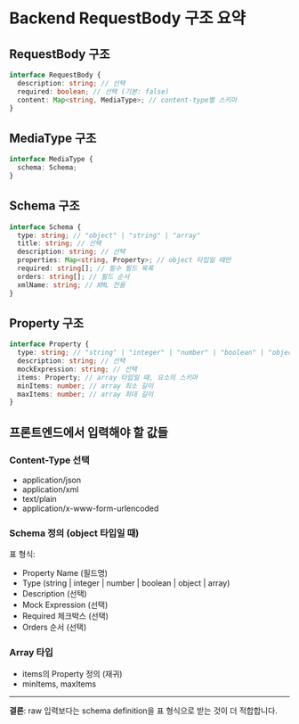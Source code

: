 # Backend RequestBody 구조 요약

## RequestBody 구조

```typescript
interface RequestBody {
  description: string; // 선택
  required: boolean; // 선택 (기본: false)
  content: Map<string, MediaType>; // content-type별 스키마
}
```

## MediaType 구조

```typescript
interface MediaType {
  schema: Schema;
}
```

## Schema 구조

```typescript
interface Schema {
  type: string; // "object" | "string" | "array"
  title: string; // 선택
  description: string; // 선택
  properties: Map<string, Property>; // object 타입일 때만
  required: string[]; // 필수 필드 목록
  orders: string[]; // 필드 순서
  xmlName: string; // XML 전용
}
```

## Property 구조

```typescript
interface Property {
  type: string; // "string" | "integer" | "number" | "boolean" | "object" | "array"
  description: string; // 선택
  mockExpression: string; // 선택
  items: Property; // array 타입일 때, 요소의 스키마
  minItems: number; // array 최소 길이
  maxItems: number; // array 최대 길이
}
```

## 프론트엔드에서 입력해야 할 값들

### Content-Type 선택

- application/json
- application/xml
- text/plain
- application/x-www-form-urlencoded

### Schema 정의 (object 타입일 때)

표 형식:

- Property Name (필드명)
- Type (string | integer | number | boolean | object | array)
- Description (선택)
- Mock Expression (선택)
- Required 체크박스 (선택)
- Orders 순서 (선택)

### Array 타입

- items의 Property 정의 (재귀)
- minItems, maxItems

---

**결론**: raw 입력보다는 schema definition을 표 형식으로 받는 것이 더 적합합니다.
